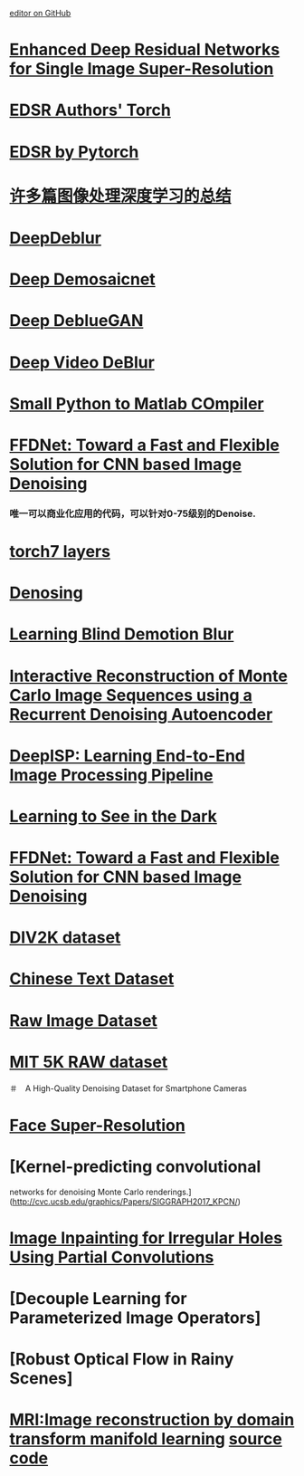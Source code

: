 [editor on GitHub](https://github.com/fsword73/jianyang.github.io/edit/master/Super-Resolution.md)

# [Enhanced Deep Residual Networks for Single Image Super-Resolution](https://arxiv.org/pdf/1707.02921.pdf)
# [EDSR Authors'  Torch](https://github.com/LimBee/NTIRE2017)
# [EDSR by Pytorch](https://github.com/thstkdgus35/EDSR-PyTorch)
# [许多篇图像处理深度学习的总结](https://antkillerfarm.github.io/dl/2017/10/22/Deep_Learning_22.html)
# [DeepDeblur](https://github.com/SeungjunNah/DeepDeblur_release)
# [Deep Demosaicnet]( https://github.com/mgharbi/demosaicnet)
# [Deep DeblueGAN](https://github.com/KupynOrest/DeblurGAN)
# [Deep Video DeBlur](https://github.com/shuochsu/DeepVideoDeblurring)
# [Small Python to Matlab COmpiler](https://github.com/victorlei/smop)
# [FFDNet: Toward a Fast and Flexible Solution for CNN based Image Denoising](https://github.com/cszn/FFDNet)
### 唯一可以商业化应用的代码，可以针对0-75级别的Denoise. 


# [torch7 layers](https://github.com/prisma-ai/torch2coreml/)
# [Denosing](https://github.com/cszn/DnCNN)

# [Learning Blind Demotion Blur](https://github.com/cgtuebingen/learning-blind-motion-deblurring)
# [Interactive Reconstruction of Monte Carlo Image Sequences using a Recurrent Denoising Autoencoder ](http://research.nvidia.com/sites/default/files/publications/dnn_denoise_author.pdf)

# [DeepISP: Learning End-to-End Image Processing Pipeline](https://arxiv.org/pdf/1801.06724.pdf)

# [Learning to See in the Dark](https://arxiv.org/pdf/1805.01934.pdf)

# [FFDNet: Toward a Fast and Flexible Solution for CNN based Image Denoising](https://github.com/cszn/FFDNet)



# [DIV2K dataset ](https://github.com/ychfan/sr_ntire2017)
# [Chinese Text Dataset](https://ctwdataset.github.io/)
# [Raw Image Dataset](http://mmlab.science.unitn.it/RAISE/)
# [MIT 5K RAW dataset](http://groups.csail.mit.edu/graphics/fivek_dataset/)
＃　A High-Quality Denoising Dataset for Smartphone Cameras

# [Face Super-Resolution](https://github.com/tyshiwo/FSRNet)

# [Kernel-predicting convolutional
networks for denoising Monte Carlo renderings.](http://cvc.ucsb.edu/graphics/Papers/SIGGRAPH2017_KPCN/)

# [Image Inpainting for Irregular Holes Using Partial Convolutions](https://arxiv.org/abs/1804.07723)
# [Decouple Learning for Parameterized Image Operators]
# [Robust Optical Flow in Rainy Scenes]

# [MRI:Image reconstruction by domain transform manifold learning](https://arxiv.org/abs/1704.08841)  [source code](https://github.com/tetianadadakova/MRI-CNN)
 

